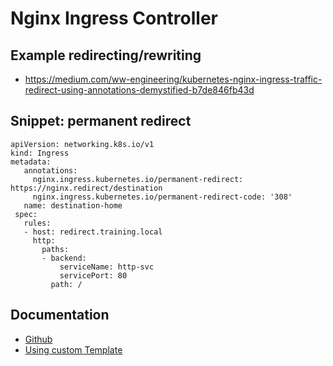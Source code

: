 # Nginx Ingress Controller 


## Example redirecting/rewriting

  * https://medium.com/ww-engineering/kubernetes-nginx-ingress-traffic-redirect-using-annotations-demystified-b7de846fb43d

## Snippet: permanent redirect 

```
apiVersion: networking.k8s.io/v1
kind: Ingress
metadata:
   annotations:
     nginx.ingress.kubernetes.io/permanent-redirect: https://nginx.redirect/destination
     nginx.ingress.kubernetes.io/permanent-redirect-code: '308'
   name: destination-home
 spec:
   rules:
   - host: redirect.training.local
     http:
       paths:
       - backend:
           serviceName: http-svc
           servicePort: 80
         path: /
```

## Documentation 

  * [Github](https://github.com/kubernetes/ingress-nginx)
  * [Using custom Template](https://kubernetes.github.io/ingress-nginx/user-guide/nginx-configuration/custom-template/)


